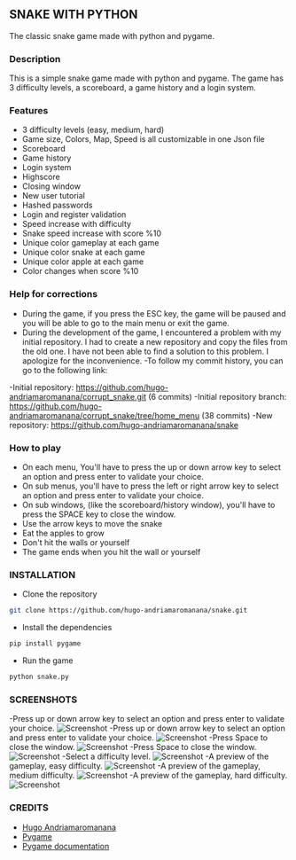 ## SNAKE WITH PYTHON

The classic snake game made with python and pygame.

### Description

This is a simple snake game made with python and pygame. The game has 3 difficulty levels, a scoreboard, a game history and a login system.

### Features

- 3 difficulty levels (easy, medium, hard)
- Game size, Colors, Map, Speed is all customizable in one Json file
- Scoreboard
- Game history
- Login system
- Highscore
- Closing window
- New user tutorial
- Hashed passwords
- Login and register validation
- Speed increase with difficulty
- Snake speed increase with score %10
- Unique color gameplay at each game
- Unique color snake at each game
- Unique color apple at each game
- Color changes when score %10

### Help for corrections

- During the game, if you press the ESC key, the game will be paused and you will be able to go to the main menu or exit the game.
- During the development of the game, I encountered a problem with my initial repository. I had to create a new repository and copy the files from the old one. I have not been able to find a solution to this problem. I apologize for the inconvenience.
-To follow my commit history, you can go to the following link:

-Initial repository: https://github.com/hugo-andriamaromanana/corrupt_snake.git (6 commits)
-Initial repository branch: https://github.com/hugo-andriamaromanana/corrupt_snake/tree/home_menu (38 commits)
-New repository: https://github.com/hugo-andriamaromanana/snake 

### How to play

- On each menu, You'll have to press the up or down arrow key to select an option and press enter to validate your choice.
- On sub menus, you'll have to press the left or right arrow key to select an option and press enter to validate your choice.
- On sub windows, (like the scoreboard/history window), you'll have to press the SPACE key to close the window.
- Use the arrow keys to move the snake
- Eat the apples to grow
- Don't hit the walls or yourself
- The game ends when you hit the wall or yourself

### INSTALLATION

- Clone the repository
```bash
git clone https://github.com/hugo-andriamaromanana/snake.git
```

- Install the dependencies
```bash
pip install pygame
```

- Run the game
```bash
python snake.py
```

### SCREENSHOTS

-Press up or down arrow key to select an option and press enter to validate your choice.
![Screenshot](screenshots/login_screen.JPG "Login page")
-Press up or down arrow key to select an option and press enter to validate your choice.
![Screenshot](screenshots/main_menu.JPG "Menu page")
-Press Space to close the window.
![Screenshot](screenshots/scoreboard.JPG "Scoreboard page")
-Press Space to close the window.
![Screenshot](screenshots/game_history.JPG "Game History page")
-Select a difficulty level.
![Screenshot](screenshots/select_difficulty.JPG "Select difficulty page")
-A preview of the gameplay, easy difficulty.
![Screenshot](screenshots/easy_gameplay.JPG "Easy Gameplay page")
-A preview of the gameplay, medium difficulty.
![Screenshot](screenshots/medium_gameplay.JPG "Medium Gameplay page")
-A preview of the gameplay, hard difficulty.
![Screenshot](screenshots/hard_gameplay.JPG "Hard Gameplay page")

### CREDITS

- [Hugo Andriamaromanana](https://github.com/hugo-andriamaromanana)
- [Pygame](https://www.pygame.org/news)
- [Pygame documentation](https://www.pygame.org/docs/)

